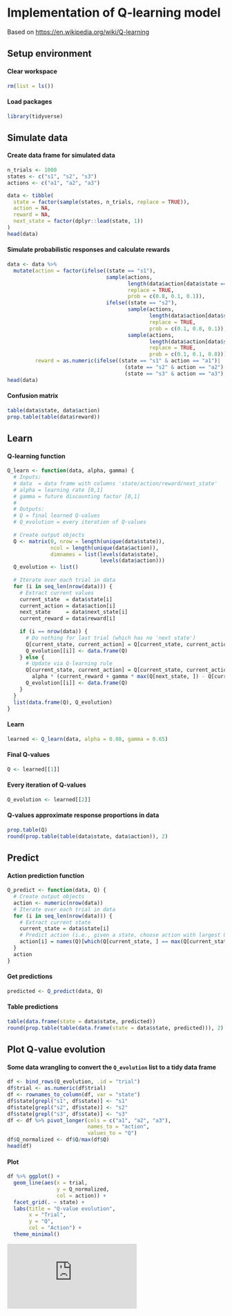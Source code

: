 Implementation of Q-learning model
================
  
Based on https://en.wikipedia.org/wiki/Q-learning


## Setup environment 

#### Clear workspace
``` r
rm(list = ls())
```

#### Load packages
``` r
library(tidyverse)
```

## Simulate data 

#### Create data frame for simulated data
``` r
n_trials <- 1000
states <- c("s1", "s2", "s3")
actions <- c("a1", "a2", "a3")

data <- tibble(
  state = factor(sample(states, n_trials, replace = TRUE)),
  action = NA,
  reward = NA,
  next_state = factor(dplyr::lead(state, 1))
)
head(data)
```

#### Simulate probabilistic responses and calculate rewards
``` r
data <- data %>% 
  mutate(action = factor(ifelse((state == "s1"), 
                                sample(actions, 
                                       length(data$action[data$state == "s1"]), 
                                       replace = TRUE, 
                                       prob = c(0.8, 0.1, 0.1)), 
                                ifelse((state == "s2"), 
                                       sample(actions, 
                                              length(data$action[data$state == "s2"]), 
                                              replace = TRUE, 
                                              prob = c(0.1, 0.8, 0.1)),
                                       sample(actions, 
                                              length(data$action[data$state == "s3"]), 
                                              replace = TRUE, 
                                              prob = c(0.1, 0.1, 0.8))))),
         reward = as.numeric(ifelse((state == "s1" & action == "a1")|
                                      (state == "s2" & action == "a2")|
                                      (state == "s3" & action == "a3"), 1, -1)))
head(data)
```

#### Confusion matrix
``` r
table(data$state, data$action)
prop.table(table(data$reward))
```

## Learn 

#### Q-learning function
``` r
Q_learn <- function(data, alpha, gamma) {
  # Inputs:
  # data  = data frame with columns 'state/action/reward/next_state'
  # alpha = learning rate [0,1]
  # gamma = future discounting factor [0,1]
  #
  # Outputs:
  # Q = final learned Q-values
  # Q_evolution = every iteration of Q-values
  
  # Create output objects
  Q <- matrix(0, nrow = length(unique(data$state)), 
              ncol = length(unique(data$action)),
              dimnames = list(levels(data$state),
                              levels(data$action)))
  Q_evolution <- list()
  
  # Iterate over each trial in data
  for (i in seq_len(nrow(data))) {
    # Extract current values
    current_state  = data$state[i]
    current_action = data$action[i]
    next_state     = data$next_state[i]
    current_reward = data$reward[i]
    
    if (i == nrow(data)) {
      # Do nothing for last trial (which has no 'next state')
      Q[current_state, current_action] = Q[current_state, current_action]
      Q_evolution[[i]] <- data.frame(Q)
    } else {
      # Update via Q-learning rule
      Q[current_state, current_action] = Q[current_state, current_action] +
        alpha * (current_reward + gamma * max(Q[next_state, ]) - Q[current_state, current_action])
      Q_evolution[[i]] <- data.frame(Q)
    }
  }
  list(data.frame(Q), Q_evolution)
}
```

#### Learn
``` r
learned <- Q_learn(data, alpha = 0.08, gamma = 0.65)
```

#### Final Q-values
``` r
Q <- learned[[1]] 
```

#### Every iteration of Q-values
``` r
Q_evolution <- learned[[2]]  
```

#### Q-values approximate response proportions in data
``` r
prop.table(Q)
round(prop.table(table(data$state, data$action)), 2)
```

## Predict

#### Action prediction function
``` r
Q_predict <- function(data, Q) {
  # Create output objects
  action <- numeric(nrow(data))
  # Iterate over each trial in data
  for (i in seq_len(nrow(data))) {
    # Extract current state
    current_state = data$state[i]
    # Predict action (i.e., given a state, choose action with largest Q-value)
    action[i] = names(Q)[which(Q[current_state, ] == max(Q[current_state, ]))]
  }
  action
}
```

#### Get predictions
``` r
predicted <- Q_predict(data, Q)
```

#### Table predictions
``` r
table(data.frame(state = data$state, predicted))
round(prop.table(table(data.frame(state = data$state, predicted))), 2)
```

## Plot Q-value evolution

#### Some data wrangling to convert the `Q_evolution` list to a tidy data frame
``` r
df <- bind_rows(Q_evolution, .id = "trial")
df$trial <- as.numeric(df$trial)
df <- rownames_to_column(df, var = "state")
df$state[grepl("s1", df$state)] <- "s1"
df$state[grepl("s2", df$state)] <- "s2"
df$state[grepl("s3", df$state)] <- "s3"
df <- df %>% pivot_longer(cols = c("a1", "a2", "a3"), 
                          names_to = "action", 
                          values_to = "Q")
df$Q_normalized <- df$Q/max(df$Q)
head(df)
```

#### Plot
``` r
df %>% ggplot() +
  geom_line(aes(x = trial, 
                y = Q_normalized, 
                col = action)) +
  facet_grid(. ~ state) +
  labs(title = "Q-value evolution", 
       x = "Trial", 
       y = "Q", 
       col = "Action") +
  theme_minimal()
```

![Q evolution](https://github.com/russell-j-boag/rl/q_evolution.pdf?raw=true)

